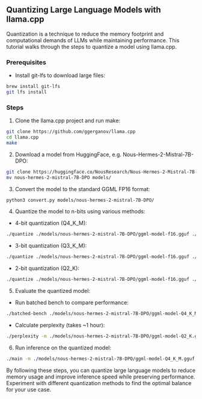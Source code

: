 
## Quantizing Large Language Models with llama.cpp

Quantization is a technique to reduce the memory footprint and computational demands of LLMs while maintaining performance. This tutorial walks through the steps to quantize a model using llama.cpp.

### Prerequisites
- Install git-lfs to download large files:
```bash 
brew install git-lfs
git lfs install
```

### Steps

1. Clone the llama.cpp project and run make:
```bash
git clone https://github.com/ggerganov/llama.cpp 
cd llama.cpp
make
```

2. Download a model from HuggingFace, e.g. Nous-Hermes-2-Mistral-7B-DPO:
```bash
git clone https://huggingface.co/NousResearch/Nous-Hermes-2-Mistral-7B-DPO nous-hermes-2-mistral-7B-DPO
mv nous-hermes-2-mistral-7B-DPO models/
```

3. Convert the model to the standard GGML FP16 format:
```bash
python3 convert.py models/nous-hermes-2-mistral-7B-DPO/
```

4. Quantize the model to n-bits using various methods:
- 4-bit quantization (Q4_K_M):
```bash 
./quantize ./models/nous-hermes-2-mistral-7B-DPO/ggml-model-f16.gguf ./models/nous-hermes-2-mistral-7B-DPO/ggml-model-Q4_K_M.gguf Q4_K_M
```
- 3-bit quantization (Q3_K_M):  
```bash
./quantize ./models/nous-hermes-2-mistral-7B-DPO/ggml-model-f16.gguf ./models/nous-hermes-2-mistral-7B-DPO/ggml-model-Q3_K_M.gguf Q3_K_M
```
- 2-bit quantization (Q2_K):
```bash
./quantize ./models/nous-hermes-2-mistral-7B-DPO/ggml-model-f16.gguf ./models/nous-hermes-2-mistral-7B-DPO/ggml-model-Q2_K.gguf Q2_K  
```

5. Evaluate the quantized model:
- Run batched bench to compare performance:
```bash
./batched-bench ./models/nous-hermes-2-mistral-7B-DPO/ggml-model-Q4_K_M.gguf 2048 0 999 128,256,512 128,256 1,2,4,8,16,32
```
- Calculate perplexity (takes ~1 hour):  
```bash
./perplexity -m ./models/nous-hermes-2-mistral-7B-DPO/ggml-model-Q2_K.gguf -f /path/to/test-data.parquet
```

6. Run inference on the quantized model:
```bash
./main -m ./models/nous-hermes-2-mistral-7B-DPO/ggml-model-Q4_K_M.gguf -n 128  
```

By following these steps, you can quantize large language models to reduce memory usage and improve inference speed while preserving performance. Experiment with different quantization methods to find the optimal balance for your use case.

